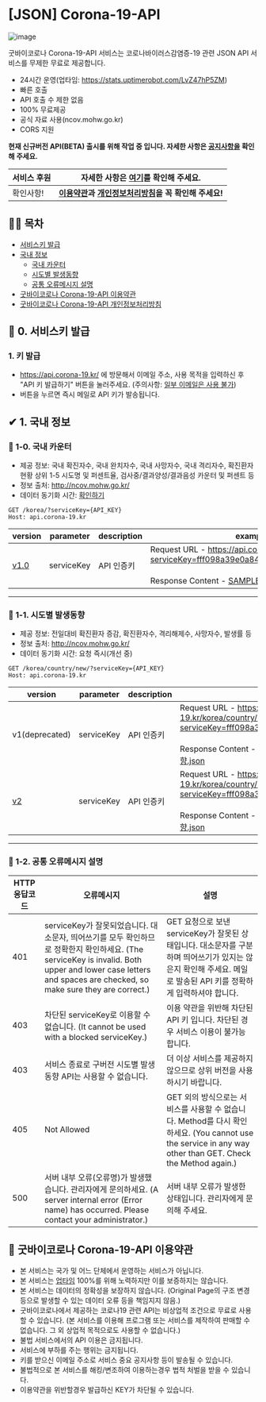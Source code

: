 

# [JSON] Corona-19-API

![image](https://user-images.githubusercontent.com/22024308/108588118-dc1d5600-739a-11eb-9a11-a39739e38ae3.png)

굿바이코로나 Corona-19-API 서비스는 코로나바이러스감염증-19 관련 JSON API 서비스를 무제한 무료로 제공합니다.

- 24시간 운영(업타임: https://stats.uptimerobot.com/LvZ47hP5ZM)
- 빠른 호출
- API 호출 수 제한 없음
- 100% 무료제공
- 공식 자료 사용(ncov.mohw.go.kr)
- CORS 지원

**현재 신규버전 API(BETA) 출시를 위해 작업 중 입니다. 자세한 사항은 [공지사항을](https://github.com/dhlife09/Corona-19-API/issues/50) 확인해 주세요.**


|서비스 후원|자세한 사항은 [여기](https://github.com/dhlife09/Corona-19-API/blob/master/docs/donate.md)를 확인해 주세요.|
|--|--|
|확인사항!|**[이용약관](https://github.com/dhlife09/Corona-19-API/blob/master/README.md#-%EA%B5%BF%EB%B0%94%EC%9D%B4%EC%BD%94%EB%A1%9C%EB%82%98-corona-19-api-%EC%9D%B4%EC%9A%A9%EC%95%BD%EA%B4%80)과 [개인정보처리방침](https://github.com/dhlife09/Corona-19-API/blob/master/docs/privacy.md)을 꼭 확인해 주세요!**|

## 👨‍💻 목차
- [서비스키 발급](https://github.com/dhlife09/Corona-19-API/blob/master/README.md#-0-%EC%84%9C%EB%B9%84%EC%8A%A4%ED%82%A4-%EB%B0%9C%EA%B8%89)
- [국내 정보](https://github.com/dhlife09/Corona-19-API/blob/master/README.md#-1-%EA%B5%AD%EB%82%B4-%EC%A0%95%EB%B3%B4)
	- [국내 카운터](https://github.com/dhlife09/Corona-19-API/blob/master/README.md#-1-0-%EA%B5%AD%EB%82%B4-%EC%B9%B4%EC%9A%B4%ED%84%B0)
	- [시도별 발생동향](https://github.com/dhlife09/Corona-19-API/blob/master/README.md#-1-1-%EC%8B%9C%EB%8F%84%EB%B3%84-%EB%B0%9C%EC%83%9D%EB%8F%99%ED%96%A5)
	- [공통 오류메시지 설명](https://github.com/dhlife09/Corona-19-API/blob/master/README.md#-1-2-공통-오류메시지-설명)
- [굿바이코로나 Corona-19-API 이용약관](https://github.com/dhlife09/Corona-19-API/blob/master/README.md#-%EA%B5%BF%EB%B0%94%EC%9D%B4%EC%BD%94%EB%A1%9C%EB%82%98-corona-19-api-%EC%9D%B4%EC%9A%A9%EC%95%BD%EA%B4%80)
- [굿바이코로나 Corona-19-API 개인정보처리방침](https://github.com/dhlife09/Corona-19-API/blob/master/docs/privacy.md)
## 🔐 0. 서비스키 발급
### 1. 키 발급
- https://api.corona-19.kr/ 에 방문해서 이메일 주소, 사용 목적을 입력하신 후 "API 키 발급하기" 버튼을 눌러주세요. (주의사항: [일부 이메일은 사용 불가](https://github.com/dhlife09/Corona-19-API/blob/master/docs/blockedDomains.md))
- 버튼을 누르면 즉시 메일로 API 키가 발송됩니다.

## ✔ 1. 국내 정보
### 📖 1-0. 국내 카운터
  - 제공 정보: 국내 확진자수, 국내 완치자수, 국내 사망자수, 국내 격리자수, 확진환자 현황 상위 1-5 시도명 및 퍼센트율, 검사중/결과양성/결과음성 카운터 및 퍼센트 등
 - 정보 출처: http://ncov.mohw.go.kr/
 - 데이터 동기화 시간: [확인하기](https://github.com/dhlife09/Corona-19-API/blob/master/docs/updateTime.md)
 


```
GET /korea/?serviceKey={API_KEY}
Host: api.corona-19.kr
```

|version|parameter|description|example|
|--|---|---|--|
|[v1.0](https://github.com/dhlife09/Corona-19-API/blob/master/API_DOC_v1.0_%EA%B5%AD%EB%82%B4_%EC%B9%B4%EC%9A%B4%ED%84%B0.md)|serviceKey|API 인증키|Request URL - https://api.corona-19.kr/korea/?serviceKey=fff098a39e0a841ab72e1d27bdee9b517<br><br>Response Content - [SAMPLE_v1.0_국내_카운터.json](https://github.com/dhlife09/Corona-19-API/blob/master/SAMPLE_v1.0_%EA%B5%AD%EB%82%B4_%EC%B9%B4%EC%9A%B4%ED%84%B0.json)|

 
---

 ### 📙 1-1. 시도별 발생동향
  - 제공 정보: 전일대비 확진환자 증감, 확진환자수, 격리해제수, 사망자수, 발생률 등
 - 정보 출처: http://ncov.mohw.go.kr/
 - 데이터 동기화 시간: 요청 즉시(개선 중)
 
```
GET /korea/country/new/?serviceKey={API_KEY}
Host: api.corona-19.kr
```
|version|parameter|description|example|
|--|---|---|--|
|v1(deprecated)|serviceKey|API 인증키|Request URL - https://api.corona-19.kr/korea/country/?serviceKey=fff098a39e0a841ab72e1d27bdee9b517<br><br>Response Content - [SAMPLE_v1.0_시도별_발생동향.json](https://github.com/dhlife09/Corona-19-API/blob/master/SAMPLE_v1.0_%EC%8B%9C%EB%8F%84%EB%B3%84_%EB%B0%9C%EC%83%9D%EB%8F%99%ED%96%A5.json)|
|[v2](https://github.com/dhlife09/Corona-19-API/blob/master/API_DOCv2.0_%EC%8B%9C%EB%8F%84%EB%B3%84_%EB%B0%9C%EC%83%9D%EB%8F%99%ED%96%A5.md)|serviceKey|API 인증키|Request URL - https://api.corona-19.kr/korea/country/new/?serviceKey=fff098a39e0a841ab72e1d27bdee9b517<br><br>Response Content - [SAMPLE_v2.0_시도별_발생동향.json](https://github.com/dhlife09/Corona-19-API/blob/master/SAMPLE_v2.0_%EC%8B%9C%EB%8F%84%EB%B3%84_%EB%B0%9C%EC%83%9D%EB%8F%99%ED%96%A5.json)

---

 ### 📙 1-2. 공통 오류메시지 설명
 
|HTTP 응답코드|오류메시지|설명|
|--|--|--|
|401|serviceKey가 잘못되었습니다. 대소문자, 띄어쓰기를 모두 확인하므로 정확한지 확인하세요. (The serviceKey is invalid. Both upper and lower case letters and spaces are checked, so make sure they are correct.)|GET 요청으로 보낸 serviceKey가 잘못된 상태입니다. 대소문자를 구분하며 띄어쓰기가 있지는 않은지 확인해 주세요. 메일로 발송된 API 키를 정확하게 입력하셔야 합니다.|
|403|차단된 serviceKey로 이용할 수 없습니다. (It cannot be used with a blocked serviceKey.)|이용 약관을 위반해 차단된 API 키 입니다. 차단된 경우 서비스 이용이 불가능 합니다.|
|403|서비스 종료로 구버전 시도별 발생동향 API는 사용할 수 없습니다.|더 이상 서비스를 제공하지 않으므로 상위 버전을 사용하시기 바랍니다.|
|405|Not Allowed|GET 외의 방식으로는 서비스를 사용할 수 없습니다. Method를 다시 확인하세요. (You cannot use the service in any way other than GET. Check the Method again.)|
|500|서버 내부 오류(오류명)가 발생했습니다. 관리자에게 문의하세요. (A server internal error (Error name) has occurred. Please contact your administrator.)|서버 내부 오류가 발생한 상태입니다. 관리자에게 문의해 주세요.


## 📣 굿바이코로나 Corona-19-API 이용약관
- 본 서비스는 국가 및 어느 단체에서 운영하는 서비스가 아닙니다.
- 본 서비스는 [업타임](https://stats.uptimerobot.com/LvZ47hP5ZM) 100%를 위해 노력하지만 이를 보증하지는 않습니다.
- 본 서비스는 데이터의 정확성을 보장하지 않습니다. (Original Page의 구조 변경 등으로 발생할 수 있는 데이터 오류 등을 책임지지 않음.)
- 굿바이코로나에서 제공하는 코로나19 관련 API는 비상업적 조건으로 무료로 사용할 수 있습니다. (본 서비스를 이용해 프로그램 또는 서비스를 제작하여 판매할 수 없습니다. 그 외 상업적 목적으로도 사용할 수 없습니다.)
- 불법 서비스에서의 API 이용은 금지됩니다.
- 서비스에 부하를 주는 행위는 금지됩니다.
- 키를 받으신 이메일 주소로 서비스 중요 공지사항 등이 발송될 수 있습니다.
- 불법적으로 본 서비스를 해킹/변조하여 이용하는경우 법적 처벌을 받을 수 있습니다.
- 이용약관을 위반할경우 발급하신 KEY가 차단될 수 있습니다.



